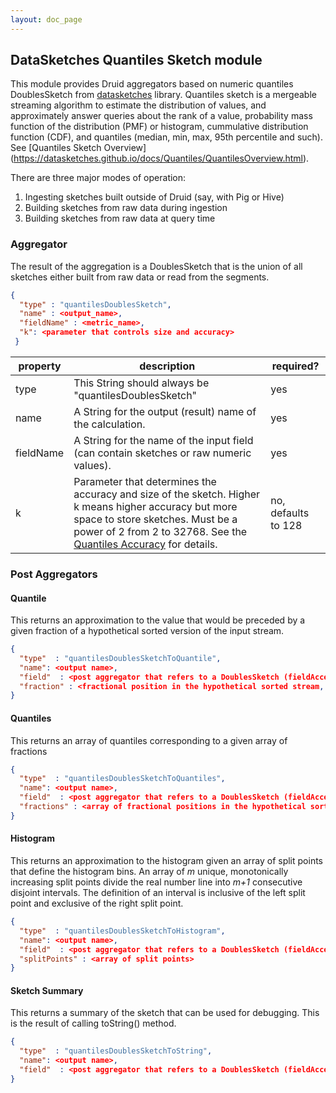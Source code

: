 ```yaml
---
layout: doc_page
---
```


## DataSketches Quantiles Sketch module

This module provides Druid aggregators based on numeric quantiles DoublesSketch from [datasketches](http://datasketches.github.io/) library. Quantiles sketch is a mergeable streaming algorithm to estimate the distribution of values, and approximately answer queries about the rank of a value, probability mass function of the distribution (PMF) or histogram, cummulative distribution function (CDF), and quantiles (median, min, max, 95th percentile and such). See [Quantiles Sketch Overview] (https://datasketches.github.io/docs/Quantiles/QuantilesOverview.html).

There are three major modes of operation:

1. Ingesting sketches built outside of Druid (say, with Pig or Hive)
2. Building sketches from raw data during ingestion
3. Building sketches from raw data at query time

### Aggregator

The result of the aggregation is a DoublesSketch that is the union of all sketches either built from raw data or read from the segments.

```json
{
  "type" : "quantilesDoublesSketch",
  "name" : <output_name>,
  "fieldName" : <metric_name>,
  "k": <parameter that controls size and accuracy>
 }
```

|property|description|required?|
|--------|-----------|---------|
|type|This String should always be "quantilesDoublesSketch"|yes|
|name|A String for the output (result) name of the calculation.|yes|
|fieldName|A String for the name of the input field (can contain sketches or raw numeric values).|yes|
|k|Parameter that determines the accuracy and size of the sketch. Higher k means higher accuracy but more space to store sketches. Must be a power of 2 from 2 to 32768. See the [Quantiles Accuracy](https://datasketches.github.io/docs/Quantiles/QuantilesAccuracy.html) for details. |no, defaults to 128|

### Post Aggregators

#### Quantile

This returns an approximation to the value that would be preceded by a given fraction of a hypothetical sorted version of the input stream.

```json
{
  "type"  : "quantilesDoublesSketchToQuantile",
  "name": <output name>,
  "field"  : <post aggregator that refers to a DoublesSketch (fieldAccess or another post aggregator)>,
  "fraction" : <fractional position in the hypothetical sorted stream, number from 0 to 1 inclusive>
}
```

#### Quantiles

This returns an array of quantiles corresponding to a given array of fractions

```json
{
  "type"  : "quantilesDoublesSketchToQuantiles",
  "name": <output name>,
  "field"  : <post aggregator that refers to a DoublesSketch (fieldAccess or another post aggregator)>,
  "fractions" : <array of fractional positions in the hypothetical sorted stream, number from 0 to 1 inclusive>
}
```

#### Histogram

This returns an approximation to the histogram given an array of split points that define the histogram bins. An array of <i>m</i> unique, monotonically increasing split points divide the real number line into <i>m+1</i> consecutive disjoint intervals. The definition of an interval is inclusive of the left split point and exclusive of the right split point.

```json
{
  "type"  : "quantilesDoublesSketchToHistogram",
  "name": <output name>,
  "field"  : <post aggregator that refers to a DoublesSketch (fieldAccess or another post aggregator)>,
  "splitPoints" : <array of split points>
}
```

#### Sketch Summary

This returns a summary of the sketch that can be used for debugging. This is the result of calling toString() method.

```json
{
  "type"  : "quantilesDoublesSketchToString",
  "name": <output name>,
  "field"  : <post aggregator that refers to a DoublesSketch (fieldAccess or another post aggregator)>
}
```

